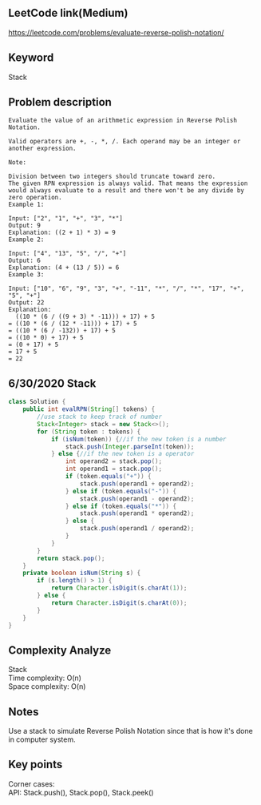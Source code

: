 ## LeetCode link(Medium)
https://leetcode.com/problems/evaluate-reverse-polish-notation/

## Keyword
Stack

## Problem description
```
Evaluate the value of an arithmetic expression in Reverse Polish Notation.

Valid operators are +, -, *, /. Each operand may be an integer or another expression.

Note:

Division between two integers should truncate toward zero.
The given RPN expression is always valid. That means the expression would always evaluate to a result and there won't be any divide by zero operation.
Example 1:

Input: ["2", "1", "+", "3", "*"]
Output: 9
Explanation: ((2 + 1) * 3) = 9
Example 2:

Input: ["4", "13", "5", "/", "+"]
Output: 6
Explanation: (4 + (13 / 5)) = 6
Example 3:

Input: ["10", "6", "9", "3", "+", "-11", "*", "/", "*", "17", "+", "5", "+"]
Output: 22
Explanation: 
  ((10 * (6 / ((9 + 3) * -11))) + 17) + 5
= ((10 * (6 / (12 * -11))) + 17) + 5
= ((10 * (6 / -132)) + 17) + 5
= ((10 * 0) + 17) + 5
= (0 + 17) + 5
= 17 + 5
= 22
```
## 6/30/2020 Stack

```java
class Solution {
    public int evalRPN(String[] tokens) {
        //use stack to keep track of number
        Stack<Integer> stack = new Stack<>();
        for (String token : tokens) {
            if (isNum(token)) {//if the new token is a number
                stack.push(Integer.parseInt(token));
            } else {//if the new token is a operator
                int operand2 = stack.pop();
                int operand1 = stack.pop();
                if (token.equals("+")) {
                    stack.push(operand1 + operand2);
                } else if (token.equals("-")) {
                    stack.push(operand1 - operand2);
                } else if (token.equals("*")) {
                    stack.push(operand1 * operand2);
                } else {
                    stack.push(operand1 / operand2);
                }
            }
        }
        return stack.pop();
    }
    private boolean isNum(String s) {
        if (s.length() > 1) {
            return Character.isDigit(s.charAt(1));
        } else {
            return Character.isDigit(s.charAt(0));
        }
    }
}
```

## Complexity Analyze
Stack\
Time complexity: O(n)\
Space complexity: O(n)

## Notes
Use a stack to simulate Reverse Polish Notation since that is how it's done in computer system.

## Key points
Corner cases: \
API: Stack.push(), Stack.pop(), Stack.peek()